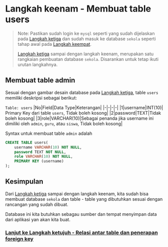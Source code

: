 # Langkah keenam - Membuat table users

> Note: Pastikan sudah login ke `mysql` seperti yang sudah dijelaskan pada [Langkah ketiga](/steps/langkah3.md) dan sudah masuk ke database `sekola` seperti tahap awal pada [Langkah keempat](/steps/langkah4.md).
>
> [Langkah ketiga](/steps/langkah3.md) sampai dengan langkah keenam, merupakan satu rangkaian pembuatan database `sekola`. Disarankan untuk tetap ikuti urutan langkahnya.

## Membuat table admin
Sesuai dengan gambar desain database pada [Langkah ketiga](/steps/langkah3.md), table `users` memiliki deskripsi sebagai berikut:

`Table: users`
|No|Field|Data Type|Keterangan|
|-|-|-|-|
|1|username|INT(10)| Primary Key dari table `users`, Tidak boleh kosong|
|2|password|TEXT|Tidak boleh kosong|
|3|role|VARCHAR(10)|Sebagai penanda jika username ini dimiliki oleh `admin`, `guru`, atau `siswa`, Tidak boleh kosong|

Syntax untuk membuat table `admin` adalah 
```sql
CREATE TABLE users(
    username VARCHAR(10) NOT NULL,
    password TEXT NOT NULL,
    role VARCHAR(10) NOT NULL,
    PRIMARY KEY (username)
);
```

## Kesimpulan
Dari [Langkah ketiga](/steps/langkah3.md) sampai dengan langkah keenam, kita sudah bisa membuat database `sekola` dan table - table yang dibutuhkan sesuai dengan rancangan yang sudah dibuat.

Database ini kita butuhkan sebagau sumber dan tempat menyimpan data dari aplikasi yan akan kita buat.

### [Lanjut ke Langkah ketujuh - Relasi antar table dan penerapan foreign key](/steps/langkah7.md)
